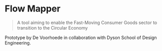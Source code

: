 # Flow Mapper
> A tool aiming to enable the Fast-Moving Consumer Goods sector to transition to the Circular Economy

Prototype by De Voorhoede in collaboration with Dyson School of Design Engineering.
